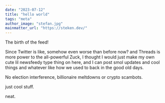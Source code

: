 ```yaml
---
date: "2023-07-12"
title: "hello world"
tags: "meta"
author_image: "stefan.jpg"
mainmatter_url: "https://steken.dev/"
---
```


The birth of the feed! 

Since Twitter is like, somehow even worse than before now? and Threads is more power to the all-powerful Zuck, I thought I would just make my own cute lil newsfeedy type thing on here, and I can post smol  updates and cool things and whatever like how we used to back in the good old days. 

No election interference, billionaire meltdowns or crypto scambots. 

just cool stuff. 

neat. 